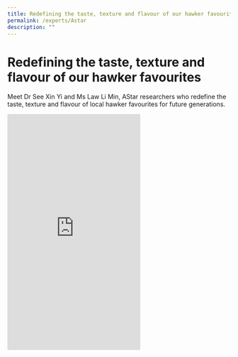 ```yaml
---
title: Redefining the taste, texture and flavour of our hawker favourites
permalink: /experts/Astar
description: ""
---
```

# Redefining the taste, texture and flavour of our hawker favourites

Meet Dr See Xin Yi and Ms Law Li Min,  AStar researchers who redefine the taste, texture and flavour of local hawker favourites for future generations.

<iframe width="300" height="533" src="https://www.youtube.com/embed/CRCPHgtOfxo" title="YouTube video player" frameborder="0" allow="accelerometer; autoplay; clipboard-write; encrypted-media; gyroscope; picture-in-picture" allowfullscreen></iframe>